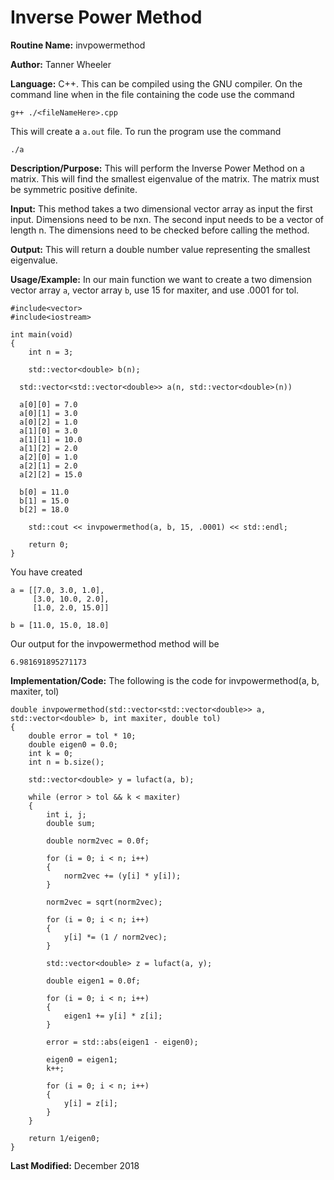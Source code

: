 # Inverse Power Method

**Routine Name:** invpowermethod

**Author:** Tanner Wheeler

**Language:** C++.  This can be compiled using the GNU compiler.  On the command line when in the file containing the code use the command
```
g++ ./<fileNameHere>.cpp 
```
This will create a `a.out` file.  To run the program use the command
```
./a
```

**Description/Purpose:** This will perform the Inverse Power Method on a matrix.  This will find the smallest eigenvalue of the matrix.  The matrix must be symmetric positive definite.

**Input:** This method takes a two dimensional vector array as input the first input.  Dimensions need to be nxn.  The second input needs to be a vector of length n. The dimensions need to be checked before calling the method.

**Output:** This will return a double number value representing the smallest eigenvalue.

**Usage/Example:**
In our main function we want to create a two dimension vector array `a`, vector array `b`, use 15 for maxiter, and use .0001 for tol.

```
#include<vector>
#include<iostream>

int main(void)
{
	int n = 3;

	std::vector<double> b(n);

  std::vector<std::vector<double>> a(n, std::vector<double>(n))

  a[0][0] = 7.0
  a[0][1] = 3.0
  a[0][2] = 1.0
  a[1][0] = 3.0
  a[1][1] = 10.0
  a[1][2] = 2.0
  a[2][0] = 1.0
  a[2][1] = 2.0
  a[2][2] = 15.0

  b[0] = 11.0
  b[1] = 15.0
  b[2] = 18.0

	std::cout << invpowermethod(a, b, 15, .0001) << std::endl;

	return 0;
}  
```
You have created 
```
a = [[7.0, 3.0, 1.0],
     [3.0, 10.0, 2.0],
     [1.0, 2.0, 15.0]]
     
b = [11.0, 15.0, 18.0]
```
Our output for the invpowermethod method will be
```
6.981691895271173
```


**Implementation/Code:** The following is the code for invpowermethod(a, b, maxiter, tol)
```
double invpowermethod(std::vector<std::vector<double>> a, std::vector<double> b, int maxiter, double tol)
{
	double error = tol * 10;
	double eigen0 = 0.0;
	int k = 0;
	int n = b.size();

	std::vector<double> y = lufact(a, b);

	while (error > tol && k < maxiter)
	{
		int i, j;
		double sum;
		
		double norm2vec = 0.0f;

		for (i = 0; i < n; i++)
		{
			norm2vec += (y[i] * y[i]);
		}

		norm2vec = sqrt(norm2vec);

		for (i = 0; i < n; i++)
		{
			y[i] *= (1 / norm2vec);
		}

		std::vector<double> z = lufact(a, y);

		double eigen1 = 0.0f;

		for (i = 0; i < n; i++)
		{
			eigen1 += y[i] * z[i];
		}

		error = std::abs(eigen1 - eigen0);

		eigen0 = eigen1;
		k++;

		for (i = 0; i < n; i++)
		{
			y[i] = z[i];
		}
	}

	return 1/eigen0;
}
```

**Last Modified:** December 2018
